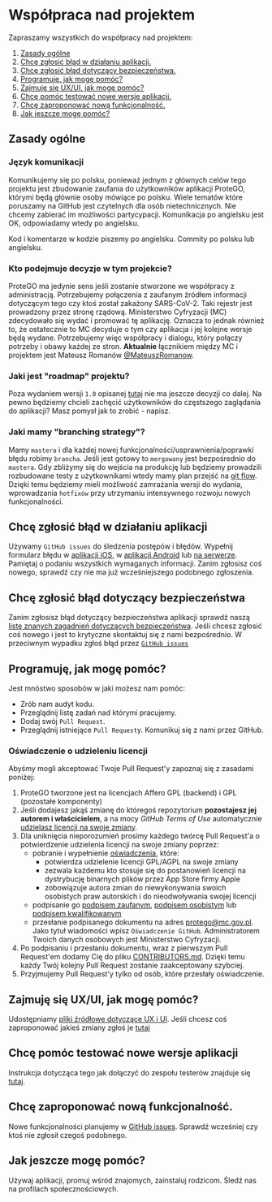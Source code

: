 # Współpraca nad projektem

Zapraszamy wszystkich do współpracy nad projektem:

1. [Zasady ogólne](Zasady-ogólne)
2. [Chcę zgłosić błąd w działaniu aplikacji.](#Chcę-zgłosić-błąd-w-działaniu-aplikacji)
3. [Chcę zgłosić błąd dotyczący bezpieczeństwa.](#Chcę-zgłosić-błąd-dotyczący-bezpieczeństwa)
4. [Programuję, jak mogę pomóc?](#Programuję-jak-mogę-pomóc)
5. [Zajmuję się UX/UI, jak mogę pomóc?](#Zajmuję-się-uxui-jak-mogę-pomóc)
6. [Chcę pomóc testować nowe wersje aplikacji.](#Chcę-pomóc-testować-nowe-wersje-aplikacji)
7. [Chcę zaproponować nową funkcjonalność.](#Chcę-zaproponować-nową-funkcjonalność)
8. [Jak jeszcze mogę pomóc?](#Jak-jeszcze-moge-pomoc)

## Zasady ogólne

### Język komunikacji

Komunikujemy się po polsku, ponieważ jednym z głównych celów tego projektu jest zbudowanie zaufania do użytkowników aplikacji ProteGO, którymi będą głównie osoby mówiące po polsku. Wiele tematów które poruszamy na GitHub jest czytelnych dla osób nietechnicznych. Nie chcemy zabierać im możliwości partycypacji. Komunikacja po angielsku jest OK, odpowiadamy wtedy po angielsku. 

Kod i komentarze w kodzie piszemy po angielsku. Commity po polsku lub angielsku.

### Kto podejmuje decyzje w tym projekcie?

ProteGO ma jedynie sens jeśli zostanie stworzone we współpracy z administracją. Potrzebujemy połączenia z zaufanym źródłem informacji dotyczącym tego czy ktoś został zakażony SARS-CoV-2. Taki rejestr jest prowadzony przez stronę rządową. Ministerstwo Cyfryzacji (MC) zdecydowało się wydać i promować tę aplikację. Oznacza to jednak również to, że ostatecznie to MC decyduje o tym czy aplikacja i jej kolejne wersje będą wydane. Potrzebujemy więc współpracy i dialogu, który połączy potrzeby i obawy każdej ze stron. **Aktualnie** łącznikiem między MC i projektem jest Mateusz Romanów [@MateuszRomanow](https://github.com/MateuszRomanow).

### Jaki jest "roadmap" projektu?

Poza wydaniem wersji `1.0` opisanej [tutaj](https://github.com/ProteGO-app/specs/blob/master/specs/README.md) nie ma jeszcze decyzji co dalej. Na pewno będziemy chcieli zachęcić użytkowników do częstszego zaglądania do aplikacji? Masz pomysł jak to zrobić - napisz.

### Jaki mamy "branching strategy"?

Mamy `mastera` i dla każdej nowej funkcjonalności/usprawnienia/poprawki błędu robimy `brancha`. Jeśli jest gotowy to `mergowany` jest bezpośrednio do `mastera`. Gdy zbliżymy się do wejścia na produkcję lub będziemy prowadzili rozbudowane testy z użytkownikami wtedy mamy plan przejść na [git flow](https://www.atlassian.com/git/tutorials/comparing-workflows/gitflow-workflow). Dzięki temu będziemy mieli możliwość zamrażania wersji do wydania, wprowadzania `hotfixów` przy utrzymaniu intensywnego rozwoju nowych funkcjonalności.

## Chcę zgłosić błąd w działaniu aplikacji

Używamy `GitHub issues` do śledzenia postępów i błędów. Wypełnij formularz błędu w [aplikacji iOS](https://github.com/anna-app/ios/issues/new?assignees=&labels=&template=bug_report.md&title=), w [aplikacji Android](https://github.com/anna-app/android/issues/new?assignees=&labels=&template=bug_report.md&title=) lub [na serwerze](https://github.com/anna-app/backend/issues/new?assignees=&labels=&template=bug_report.md&title=). Pamiętaj o podaniu wszystkich wymaganych informacji. Zanim zgłosisz coś nowego, sprawdź czy nie ma już wcześniejszego podobnego zgłoszenia.

## Chcę zgłosić błąd dotyczący bezpieczeństwa

Zanim zgłosisz błąd dotyczący bezpieczeństwa aplikacji sprawdź naszą [listę znanych zagadnień dotyczących bezpieczeństwa](specs/security.md). Jeśli chcesz zgłosić coś nowego i jest to krytyczne skontaktuj się z nami bezpośrednio. W przeciwnym wypadku zgłoś błąd przez [`GitHub issues`](#Chcę-zgłosić-błąd-w-działaniu-aplikacji)

## Programuję, jak mogę pomóc?

Jest mnóstwo sposobów w jaki możesz nam pomóc:
* Zrób nam audyt kodu. 
* Przeglądnij listę zadań nad którymi pracujemy. 
* Dodaj swój `Pull Request`. 
* Przeglądnij istniejące `Pull Request`y. 
Komunikuj się z nami przez GitHub.

### Oświadczenie o udzieleniu licencji
Abyśmy mogli akceptować Twoje Pull Request'y zapoznaj się z zasadami poniżej:
1. ProteGO tworzone jest na licencjach Affero GPL (backend) i GPL (pozostałe komponenty)
2. Jeśli dodajesz jakąś zmianę do któregoś repozytorium **pozostajesz jej autorem i właścicielem**, a na mocy *GitHub Terms of Use* automatycznie [udzielasz licencji na swoje zmiany](https://help.github.com/en/github/site-policy/github-terms-of-service#6-contributions-under-repository-license).
3. Dla uniknięcia nieporozumień prosimy każdego twórcę Pull Request'a o potwierdzenie udzielenia licencji na swoje zmiany poprzez:
    * pobranie i wypełnienie [oświadczenia](files/oswiadczenie_licencja_GPL_AGPL.pdf), które:
        * potwierdza udzielenie licencji GPL/AGPL na swoje zmiany
        * zezwala każdemu kto stosuje się do postanowień licencji na dystrybucję binarnych plików przez App Store firmy Apple
        * zobowiązuje autora zmian do niewykonywania swoich osobistych praw autorskich i do nieodwoływania swojej licencji
    * podpisanie go [podpisem zaufanym](https://www.gov.pl/web/gov/podpisz-dokument-elektronicznie-wykorzystaj-podpis-zaufany), [podpisem osobistym](https://www.gov.pl/web/e-dowod/podpis-osobisty) lub [podpisem kwalifikowanym](https://pl.wikipedia.org/wiki/Podpis_kwalifikowany)
    * przesłanie podpisanego dokumentu na adres [protego@mc.gov.pl](mailto:protego@mc.gov.pl). Jako tytuł wiadomości wpisz `Oświadczenie GitHub`. Administratorem Twoich danych osobowych jest Ministerstwo Cyfryzacji.
4. Po podpisaniu i przesłaniu dokumentu, wraz z pierwszym Pull Request'em dodamy Cię do pliku [CONTRIBUTORS.md](CONTRIBUTORS.md). Dzięki temu każdy Twój kolejny Pull Request zostanie zaakceptowany szybciej.
5. Przyjmujemy Pull Request'y tylko od osób, które przesłały oświadczenie.

## Zajmuję się UX/UI, jak mogę pomóc?

Udostępniamy [pliki źródłowe dotyczące UX i UI](https://drive.google.com/drive/folders/1n2-dFkdkJWnezX3RjN1kaSOzHQiUg4iQ?usp=sharing). Jeśli chcesz coś zaproponować jakieś zmiany zgłoś je [tutaj](https://github.com/ProteGO-app/specs/issues)

## Chcę pomóc testować nowe wersje aplikacji

Instrukcja dotycząca tego jak dołączyć do zespołu testerów znajduje się [tutaj](specs/testing.md).

## Chcę zaproponować nową funkcjonalność.

Nowe funkcjonalności planujemy w [GitHub issues](https://github.com/anna-app/specs/issues). Sprawdź wcześniej czy ktoś nie zgłosił czegoś podobnego.

## Jak jeszcze mogę pomóc?

Używaj aplikacji, promuj wśród znajomych, zainstaluj rodzicom. Śledź nas na profilach społecznościowych.
